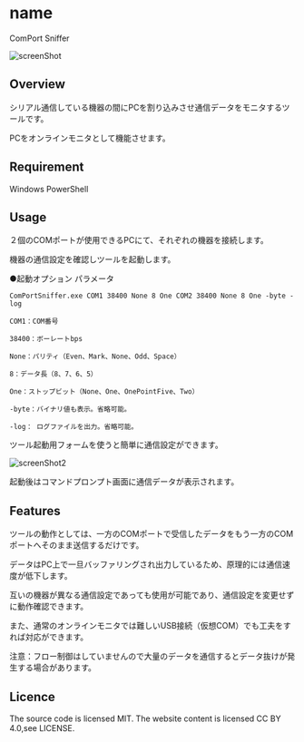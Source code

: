 # name
ComPort Sniffer

![screenShot](https://github.com/user-attachments/assets/94dd72dd-9f38-4146-bc8c-344b6f7b6adc)


## Overview
シリアル通信している機器の間にPCを割り込みさせ通信データをモニタするツールです。

PCをオンラインモニタとして機能させます。

## Requirement
Windows PowerShell

## Usage
２個のCOMポートが使用できるPCにて、それぞれの機器を接続します。

機器の通信設定を確認しツールを起動します。

●起動オプション パラメータ

    ComPortSniffer.exe COM1 38400 None 8 One COM2 38400 None 8 One -byte -log

    COM1：COM番号

    38400：ボーレートbps

    None：パリティ（Even、Mark、None、Odd、Space）

    8：データ長（8、7、6、5）

    One：ストップビット（None、One、OnePointFive、Two）

    -byte：バイナリ値も表示。省略可能。

    -log： ログファイルを出力。省略可能。

ツール起動用フォームを使うと簡単に通信設定ができます。

![screenShot2](https://github.com/user-attachments/assets/170d7854-6f62-4474-a53c-9635a3acc6d9)

起動後はコマンドプロンプト画面に通信データが表示されます。

## Features
ツールの動作としては、一方のCOMポートで受信したデータをもう一方のCOMポートへそのまま送信するだけです。

データはPC上で一旦バッファリングされ出力しているため、原理的には通信速度が低下します。

互いの機器が異なる通信設定であっても使用が可能であり、通信設定を変更せずに動作確認できます。

また、通常のオンラインモニタでは難しいUSB接続（仮想COM）でも工夫をすれば対応ができます。

注意：フロー制御はしていませんので大量のデータを通信するとデータ抜けが発生する場合があります。

## Licence
The source code is licensed MIT. The website content is licensed CC BY 4.0,see LICENSE.
